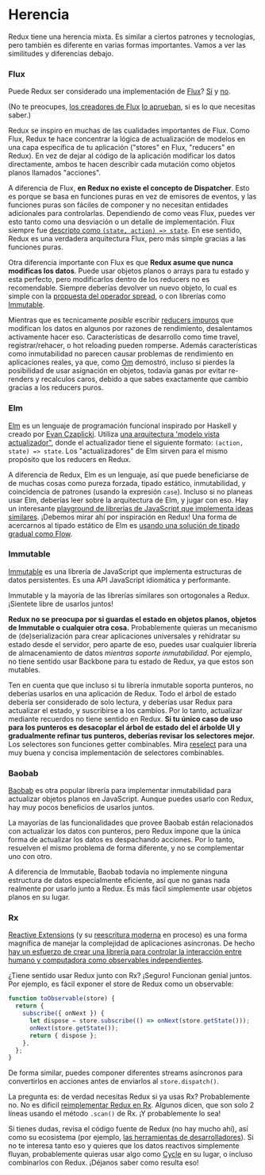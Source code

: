 # Herencia

Redux tiene una herencia mixta. Es similar a ciertos patrones y tecnologías, pero también es diferente en varias formas importantes. Vamos a ver las similitudes y diferencias debajo.

### Flux

Puede Redux ser considerado una implementación de [Flux](https://facebook.github.io/flux/)?
[Sí](https://twitter.com/fisherwebdev/status/616278911886884864) y [no](https://twitter.com/andrestaltz/status/616270755605708800).

(No te preocupes, [los creadores de Flux](https://twitter.com/jingc/status/616608251463909376) [lo aprueban](https://twitter.com/fisherwebdev/status/616286955693682688), si es lo que necesitas saber.)

Redux se inspiro en muchas de las cualidades importantes de Flux. Como Flux, Redux te hace concentrar la lógica de actualización de modelos en una capa específica de tu aplicación ("stores" en Flux, "reducers" en Redux). En vez de dejar al código de la aplicación modificar los datos directamente, ambos te hacen describir cada mutación como objetos planos llamados "acciones".

A diferencia de Flux, **en Redux no existe el concepto de Dispatcher**. Esto es porque se basa en funciones puras en vez de emisores de eventos, y las funciones puras son fáciles de componer y no necesitan entidades adicionales para controlarlas. Dependiendo de como veas Flux, puedes ver esto tanto como una desviación o un detalle de implementación. Flux siempre fue [descripto como `(state, action) => state`](https://speakerdeck.com/jmorrell/jsconf-uy-flux-those-who-forget-the-past-dot-dot-dot-1). En ese sentido, Redux es una verdadera arquitectura Flux, pero más simple gracias a las funciones puras.

Otra diferencia importante con Flux es que **Redux asume que nunca modificas los datos**. Puede usar objetos planos o arrays para tu estado y esta perfecto, pero modificarlos dentro de los reducers no es recomendable. Siempre deberías devolver un nuevo objeto, lo cual es simple con la [propuesta del operador spread](../recetas/usando-el-operador-spread.md), o con librerías como [Immutable](https://facebook.github.io/immutable-js).

Mientras que es tecnicamente *posible* escribir [reducers impuros](https://github.com/reactjs/redux/issues/328#issuecomment-125035516) que modifican los datos en algunos por razones de rendimiento, desalentamos activamente hacer eso. Características de desarrollo como time travel, registrar/rehacer, o hot reloading pueden romperse. Además características como inmutabilidad no parecen causar problemas de rendimiento en aplicaciones reales, ya que, como [Om](https://github.com/omcljs/om) demostró, incluso si pierdes la posibilidad de usar asignación en objetos, todavía ganas por evitar re-renders y recalculos caros, debido a que sabes exactamente que cambio gracias a los reducers puros.

### Elm

[Elm](http://elm-lang.org/) es un lenguaje de programación funcional inspirado por Haskell y creado por [Evan Czaplicki](https://twitter.com/czaplic). Utiliza [una arquitectura 'modelo vista actualizador"](https://github.com/evancz/elm-architecture-tutorial/), donde el actualizador tiene el siguiente formato: `(action, state) => state`. Los "actualizadores" de Elm sirven para el mismo propósito que los reducers en Redux.

A diferencia de Redux, Elm es un lenguaje, así que puede beneficiarse de de muchas cosas como pureza forzada, tipado estático, inmutabilidad, y coincidencia de patrones (usando la expresión `case`). Incluso si no planeas usar Elm, deberías leer sobre la arquitectura de Elm, y jugar con eso. Hay un interesante [playground de librerías de JavaScript que implementa ideas similares](https://github.com/paldepind/noname-functional-frontend-framework). ¡Debemos mirar ahí por inspiración en Redux! Una forma de acercarnos al tipado estático de Elm es [usando una solución de tipado gradual como Flow](https://github.com/reactjs/redux/issues/290).

### Immutable

[Immutable](https://facebook.github.io/immutable-js) es una librería de JavaScript que implementa estructuras de datos persistentes. Es una API JavaScript idiomática y performante.

Immutable y la mayoría de las librerías similares son ortogonales a Redux. ¡Sientete libre de usarlos juntos!

**Redux no se preocupa por si guardas el estado en objetos planos, objetos de Immutable o cualquier otra cosa.** Probablemente quieras un mecanismo de (de)serialización para crear aplicaciones universales y rehidratar su estado desde el servidor, pero aparte de eso, puedes usar cualquier librería de almacenamiento de datos *mientras soporte inmutabilidad*. Por ejemplo, no tiene sentido usar Backbone para tu estado de Redux, ya que estos son mutables.

Ten en cuenta que que incluso si tu librería inmutable soporta punteros, no deberías usarlos en una aplicación de Redux. Todo el árbol de estado debería ser considerado de solo lectura, y deberías usar Redux para actualizar el estado, y suscribirse a los cambios. Por lo tanto, actualizar mediante recuerdos no tiene sentido en Redux. **Si tu único caso de uso para los punteros es desacoplar el árbol de estado del el árbolde UI y gradualmente refinar tus punteros, deberías revisar los selectores mejor.** Los selectores son funciones getter combinables. Mira [reselect](http://github.com/faassen/reselect) para una muy buena y concisa implementación de selectores combinables.

### Baobab

[Baobab](https://github.com/Yomguithereal/baobab) es otra popular librería para implementar inmutabilidad para actualizar objetos planos en JavaScript. Aunque puedes usarlo con Redux, hay muy pocos beneficios de usarlos juntos.

La mayorías de las funcionalidades que provee Baobab están relacionados con actualizar los datos con punteros, pero Redux impone que la única forma de actualizar los datos es despachando acciones. Por lo tanto, resuelven el mismo problema de forma diferente, y no se complementar uno con otro.

A diferencia de Immutable, Baobab todavía no implemente ninguna estructura de datos especialmente eficiente, así que no ganas nada realmente por usarlo junto a Redux. Es más fácil simplemente usar objetos planos en su lugar.

### Rx

[Reactive Extensions](https://github.com/Reactive-Extensions/RxJS) (y su [reescritura moderna](https://github.com/ReactiveX/RxJS) en proceso) es una forma magnífica de manejar la complejidad de aplicaciones asíncronas. De hecho [hay un esfuerzo de crear una librería para controlar la interacción entre humano y computadora como observables independientes](http://cycle.js.org).

¿Tiene sentido usar Redux junto con Rx? ¡Seguro! Funcionan genial juntos. Por ejemplo, es fácil exponer el store de Redux como un observable:

```javascript
function toObservable(store) {
  return {
    subscribe({ onNext }) {
      let dispose = store.subscribe(() => onNext(store.getState()));
      onNext(store.getState());
      return { dispose };
    },
  };
}
```

De forma similar, puedes componer diferentes streams asíncronos para convertirlos en acciones antes de enviarlos al `store.dispatch()`.

La pregunta es: de verdad necesitas Redux si ya usas Rx? Probablemente no. No es dificil [reimplementar Redux en Rx](https://github.com/jas-chen/rx-redux). Algunos dicen, que son solo 2 líneas usando el método `.scan()` de Rx. ¡Y probablemente lo sea!

Si tienes dudas, revisa el código fuente de Redux (no hay mucho ahí), así como su ecosistema (por ejemplo, [las herramientas de desarrolladores](https://github.com/gaearon/redux-devtools)). Si no te interesa tanto eso y quieres que los datos reactivos simplemente fluyan, probablemente quieras usar algo como [Cycle](http://cycle.js.org) en su lugar, o incluso combinarlos con Redux. ¡Déjanos saber como resulta eso!
